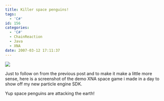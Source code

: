 ```yaml
---
title: Killer space penguins!
tags:
  - 'C#'
id: 156
categories:
  - 'C#'
  - ChainReaction
  - Java
  - XNA
date: 2007-03-12 17:11:37
---
```


[![](https://www.mikecann.co.uk/Images/Others/spacepenguin.png)](https://www.mikecann.co.uk/Images/Others/spacepenguin.png)

Just to follow on from the previous post and to make it make a little more sense, here is a screenshot of the demo XNA space game i made in a day to show off my new particle engine SDK. 

Yup space penguins are attacking the earth!